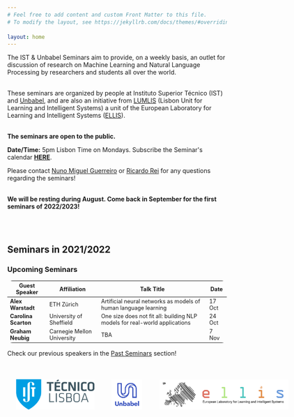 ```yaml
---
# Feel free to add content and custom Front Matter to this file.
# To modify the layout, see https://jekyllrb.com/docs/themes/#overriding-theme-defaults

layout: home
---
```


<p class="message">
  The IST & Unbabel Seminars aim to provide, on a weekly basis, an outlet for discussion of research on Machine Learning and Natural Language Processing by researchers and students all over the world.<br /><br />

  These seminars are organized by people at Instituto Superior Técnico (IST) and <a href="https://unbabel.com/">Unbabel</a>, and are also an initiative from <a href="https://lumlis.tecnico.ulisboa.pt/">LUMLIS</a> (Lisbon Unit for Learning and Intelligent Systems) a unit of the  European Laboratory for Learning and Intelligent Systems (<a href="https://ellis.eu/">ELLIS</a>).<br /><br />   
  
  <strong>The seminars are open to the public.</strong><br />

  <strong>Date/Time:</strong> 5pm Lisbon Time on Mondays. Subscribe the Seminar's calendar <a href="https://calendar.google.com/calendar/u/0?cid=dDQ3NDl0cnVubzRhaHVlczR0OW9vYm1ncTRAZ3JvdXAuY2FsZW5kYXIuZ29vZ2xlLmNvbQ"><strong> HERE</strong></a>.

</p>

<link href="https://emoji-css.afeld.me/emoji.css" rel="stylesheet">
Please contact <a href = "mailto: miguelguerreironuno@gmail.com">Nuno Miguel Guerreiro</a> or <a href = "mailto: ricardo.rei@unbabel.com">Ricardo Rei</a> for any questions regarding the seminars!
<br />
<br />


<p class="message">
  <strong>We will be resting during August. Come back in September for the first seminars of 2022/2023!</strong><br />
</p>

<br />
<br />

## Seminars in 2021/2022<br />

### Upcoming Seminars

<head>
<style>
table {
    border-collapse: collapse;
    margin: 15px 0;
    font-size: 0.9em;
    border-radius: 12px;
    border: none;
    min-width: 400px;
}

thead tr {
    background-color: #57a0d3;
    color: #ffffff;
    text-align: left;
    border: none;
}

table, tr, td {
    border: none;
}

tbody tr.active-row {
    font-weight: bold;
    font-size: 0.9em;
    color: #009879;
    border-spacing:5em;
}

tbody tr.past-row {
    font-size: 0.85em;
    background-color: #f3f3f3;
}




th, td {
    padding: 10px 10px;
}


}
</style>
</head>

<table>
    <thead>
        <tr>
            <th>Guest Speaker</th>
            <th>Affiliation</th>
            <th>Talk Title</th>
            <th>Date</th>
        </tr>
    </thead>
    <tbody>
        <tr>
            <td><strong>Alex Warstadt</strong></td>
            <td>ETH Zürich</td>
            <td>Artificial neural networks as models of human language learning</td>
            <td>17 Oct</td>
        </tr>
        <tr>
            <td><strong>Carolina Scarton</strong></td>
            <td>University of Sheffield</td>
            <td>One size does not fit all: building NLP models for real-world applications</td>
            <td>24 Oct</td>
        </tr>
        <tr>
            <td><strong>Graham Neubig</strong></td>
            <td>Carnegie Mellon University</td>
            <td>TBA</td>
            <td>7 Nov</td>
        </tr>
        <!-- and so on... -->
    </tbody>
</table>

<p>Check our previous speakers in the <a href="./past_seminars">Past Seminars</a> section!<br><br></p>



<style>
	.column {
	  float: left;
	  padding: 20px;
	}
	
</style>
<div style="position: relative; width: 700px; height: 100px; min-height: 200px">    
    <div style="position: relative; bottom: 0px;">
	   <div class="column">
	     <img src="/public/css/tecnico.png" height=70px width=auto>
	   </div>
	   <div class="column">
	     <img src="/public/css/unbabel.png" height=70px width=auto>
	   </div>
	   <div class="column">
	     <img src="/public/css/ellis.png" height=70px width=auto>
	   </div>
	</div>

